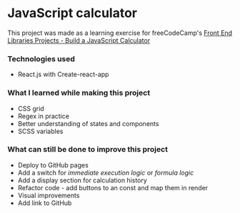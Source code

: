 # JavaScript calculator

This project was made as a learning exercise for freeCodeCamp's [Front End Libraries Projects - Build a JavaScript Calculator](https://www.freecodecamp.org/learn/front-end-libraries/front-end-libraries-projects/build-a-javascript-calculator)

### Technologies used
* React.js with Create-react-app

### What I learned while making this project
* CSS grid
* Regex in practice
* Better understanding of states and components
* SCSS variables

### What can still be done to improve this project
* Deploy to GitHub pages
* Add a switch for *immediate execution logic* or *formula logic*
* Add a display section for calculation history
* Refactor code - add buttons to an const and map them in render
* Visual improvements
* Add link to GitHub